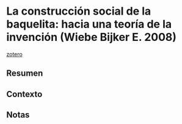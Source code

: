 # La construcción social de la baquelita: hacia una teoría de la invención (Wiebe Bijker E. 2008)
[zotero](zotero://select/items/@bijker2008)

## Resumen


## Contexto

## Notas
<!--El libro se estructura en-->

<!--Estructura conceptual:-->
 
<!--Argumentos generales:-->
